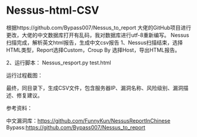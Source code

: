 # Nessus-html-CSV
根据https://github.com/Bypass007/Nessus_to_report
大佬的GitHub项目进行更改，大佬的中文数据库打开有乱码，我对数据库进行utf-8重新编写。
Nessus扫描完成，解析英文html报告，生成中文csv报告
1、Nessus扫描结束，选择HTML类型，Report选择Custom，Croup By 选择Host，导出HTML报告。 

2、运行脚本： Nessus_resport.py test.html 


运行过程截图：


最终，同目录下，生成CSV文件，包含服务器IP、漏洞名称、风险级别、漏洞描述、修复建议。


参考资料：

中文漏洞库：https://github.com/FunnyKun/NessusReportInChinese
Bypass:https://github.com/Bypass007/Nessus_to_report


